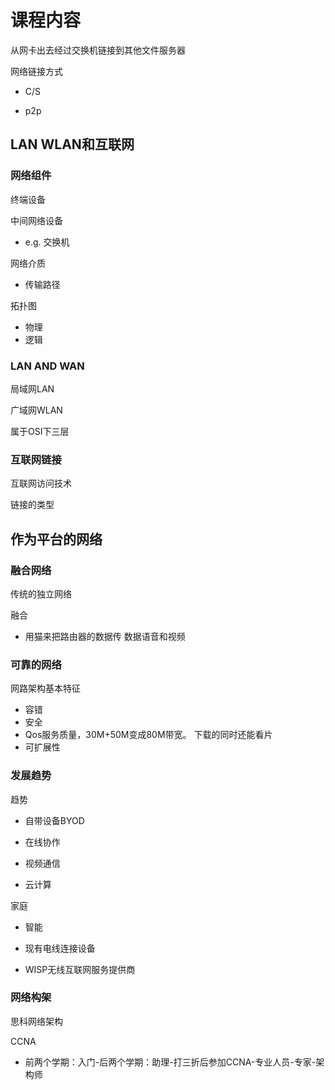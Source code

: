 # 课程内容

从网卡出去经过交换机链接到其他文件服务器

网络链接方式

- C/S

- p2p

## LAN WLAN和互联网

### 网络组件

终端设备

中间网络设备

- e.g. 交换机 

网络介质

- 传输路径

拓扑图

- 物理
- 逻辑

### LAN AND WAN

局域网LAN

广域网WLAN

属于OSI下三层

### 互联网链接

互联网访问技术

链接的类型

## 作为平台的网络

### 融合网络

传统的独立网络

融合

- 用猫来把路由器的数据传 数据语音和视频

### 可靠的网络

网路架构基本特征

- 容错
- 安全
- Qos服务质量，30M+50M变成80M带宽。 下载的同时还能看片
- 可扩展性

### 发展趋势

趋势

- 自带设备BYOD

- 在线协作

- 视频通信

- 云计算

家庭

- 智能

- 现有电线连接设备

- WISP无线互联网服务提供商

 ### 网络构架

思科网络架构

CCNA

- 前两个学期：入门-后两个学期：助理-打三折后参加CCNA-专业人员-专家-架构师